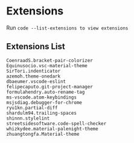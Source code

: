 # Extensions

Run `code --list-extensions to view extensions`

## Extensions List

```
CoenraadS.bracket-pair-colorizer
Equinusocio.vsc-material-theme
SirTori.indenticator
azemoh.theme-onedark
dbaeumer.vscode-eslint
felipecaputo.git-project-manager
formulahendry.auto-rename-tag
ms-vscode.atom-keybindings
msjsdiag.debugger-for-chrome
ryu1kn.partial-diff
shardulm94.trailing-spaces
shinnn.stylelint
streetsidesoftware.code-spell-checker
whizkydee.material-palenight-theme
zhuangtongfa.Material-theme
```

